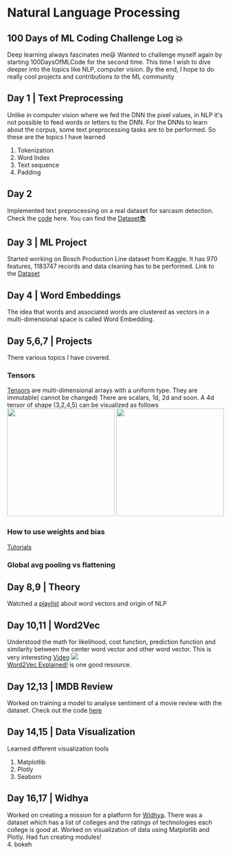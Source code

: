 # Natural Language Processing 
 ## 100 Days of ML Coding Challenge Log 💥
 Deep learning always fascinates me:smiley: Wanted to challenge myself again by starting 100DaysOfMLCode for the second time. This time I wish to dive deeper into the topics like NLP, computer vision. By the end, I hope to do really cool projects and contributions to the ML community
 
## Day 1 | Text Preprocessing 
Unlike in computer vision where we fed the DNN the pixel values, in NLP it's not possible to feed words or letters to the DNN. For the DNNs to learn about the corpus, some text preprocessing tasks are to be performed. So these are the topics I have learned
1. Tokenization
2.  Word Index
3. Text sequence
4. Padding  

## Day 2
Implemented text preprocessing on a real dataset for sarcasm detection. Check the [code](https://github.com/neha-duggirala/100DaysOfMLCode/blob/master/NLP/Sarcasm_detection.ipynb)  here. You can find the [Dataset📚](https://rishabhmisra.github.io/publications/)

## Day 3 | ML Project
Started working on Bosch Production Line dataset from Kaggle. It has 970 features, 1183747 records and data cleaning has to be performed.
Link to the [Dataset](https://www.kaggle.com/c/bosch-production-line-performance/overview)

## Day 4 | Word Embeddings
The idea that words and associated words are clustered as vectors in a multi-dimensional space is called Word Embedding.

## Day 5,6,7 | Projects
There various topics I have covered.
### Tensors
[Tensors](https://www.tensorflow.org/guide/tensor) are multi-dimensional arrays with a uniform type. They are immutable( cannot be changed) There are scalars, 1d, 2d and soon. A 4d tensor of shape (3,2,4,5) can be visualized as follows<br>
<img src='https://www.tensorflow.org/guide/images/tensor/4-axis_block.png' width=250 height=250/>
<img src='https://www.tensorflow.org/guide/images/tensor/shape2.png' width=250 height=250/>

### How to use weights and bias
[Tutorials](https://app.wandb.ai)

### Global avg pooling vs flattening

## Day 8,9 | Theory

Watched a [playlist](https://www.youtube.com/watch?v=8rXD5-xhemo&list=PLoROMvodv4rOhcuXMZkNm7j3fVwBBY42z&index=2&t=878s) about word vectors and origin of NLP

## Day 10,11 | Word2Vec
Understood the math for likelihood, cost function, prediction function and similarity between the center word vector and other word vector. This is very interesting [Video](https://www.youtube.com/watch?v=8rXD5-xhemo&list=PLoROMvodv4rOhcuXMZkNm7j3fVwBBY42z&index=1)
<img src="https://adriancolyer.files.wordpress.com/2016/04/word2vec-king-queen-composition.png?w=656"/><br>
[Word2Vec Explained!](https://www.youtube.com/watch?v=yFFp9RYpOb0) is one good resource.

## Day 12,13 | IMDB Review
Worked on training a model to analyse sentiment of a movie review with the dataset. Check out the code [here](https://github.com/neha-duggirala/IMDB-review-classification)

## Day 14,15 | Data Visualization
Learned different visualization tools
1. Matplotlib
2. Plotly
3. Seaborn

## Day 16,17 | Widhya
Worked on creating a mission for a platform for [Widhya](https://widhya.org/#/). There was a dataset which has a list of colleges and the ratings of technologies each college is good at. Worked on visualization of data using Matplotlib and Plotly. Had fun creating modules!  
4. bokeh 
